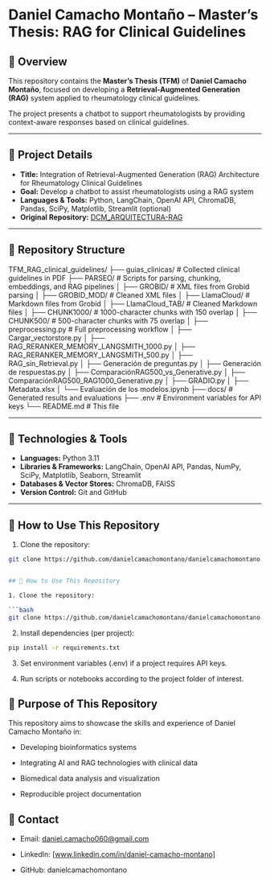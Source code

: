 # Daniel Camacho Montaño – Master’s Thesis: RAG for Clinical Guidelines

## 📖 Overview

This repository contains the **Master’s Thesis (TFM)** of **Daniel Camacho Montaño**, focused on developing a **Retrieval-Augmented Generation (RAG)** system applied to rheumatology clinical guidelines.  

The project presents a chatbot to support rheumatologists by providing context-aware responses based on clinical guidelines.

---

## 🔹 Project Details

- **Title:** Integration of Retrieval-Augmented Generation (RAG) Architecture for Rheumatology Clinical Guidelines  
- **Goal:** Develop a chatbot to assist rheumatologists using a RAG system  
- **Languages & Tools:** Python, LangChain, OpenAI API, ChromaDB, Pandas, SciPy, Matplotlib, Streamlit (optional)  
- **Original Repository:** [DCM_ARQUITECTURA-RAG](https://github.com/dcamacmon/DCM_ARQUITECTURA-RAG)  

---

## 🔹 Repository Structure

TFM_RAG_clinical_guidelines/
├── guias_clinicas/ # Collected clinical guidelines in PDF
├── PARSEO/ # Scripts for parsing, chunking, embeddings, and RAG pipelines
│ ├── GROBID/ # XML files from Grobid parsing
│ ├── GROBID_MOD/ # Cleaned XML files
│ ├── LlamaCloud/ # Markdown files from Grobid
│ ├── LlamaCloud_TAB/ # Cleaned Markdown files
│ ├── CHUNK1000/ # 1000-character chunks with 150 overlap
│ ├── CHUNK500/ # 500-character chunks with 75 overlap
│ ├── preprocessing.py # Full preprocessing workflow
│ ├── Cargar_vectorstore.py
│ ├── RAG_RERANKER_MEMORY_LANGSMITH_1000.py
│ ├── RAG_RERANKER_MEMORY_LANGSMITH_500.py
│ ├── RAG_sin_Retrieval.py
│ ├── Generación de preguntas.py
│ ├── Generación de respuestas.py
│ ├── ComparaciónRAG500_vs_Generative.py
│ ├── ComparaciónRAG500_RAG1000_Generative.py
│ ├── GRADIO.py
│ ├── Metadata.xlsx
│ └── Evaluación de los modelos.ipynb
├── docs/ # Generated results and evaluations
├── .env # Environment variables for API keys
└── README.md # This file


---

## 🔹 Technologies & Tools

- **Languages:** Python 3.11  
- **Libraries & Frameworks:** LangChain, OpenAI API, Pandas, NumPy, SciPy, Matplotlib, Seaborn, Streamlit  
- **Databases & Vector Stores:** ChromaDB, FAISS  
- **Version Control:** Git and GitHub  

---

## 🔹 How to Use This Repository

1. Clone the repository:

```bash
git clone https://github.com/danielcamachomontano/danielcamachomontano.git


## 🔹 How to Use This Repository

1. Clone the repository:

```bash
git clone https://github.com/danielcamachomontano/danielcamachomontano.git
```

2. Install dependencies (per project):

```bash
pip install -r requirements.txt
```

3. Set environment variables (.env) if a project requires API keys.

4. Run scripts or notebooks according to the project folder of interest.

## 🔹 Purpose of This Repository

This repository aims to showcase the skills and experience of Daniel Camacho Montaño in:

- Developing bioinformatics systems

- Integrating AI and RAG technologies with clinical data

- Biomedical data analysis and visualization

- Reproducible project documentation

## 🔹 Contact

- Email: daniel.camacho060@gmail.com

- LinkedIn: [www.linkedin.com/in/daniel-camacho-montano]

- GitHub: danielcamachomontano